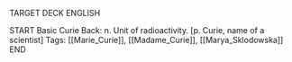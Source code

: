 TARGET DECK
ENGLISH

START
Basic
Curie
Back: n. Unit of radioactivity. [p. Curie, name of a scientist]
Tags: [[Marie_Curie]], [[Madame_Curie]], [[Marya_Sklodowska]]
END
